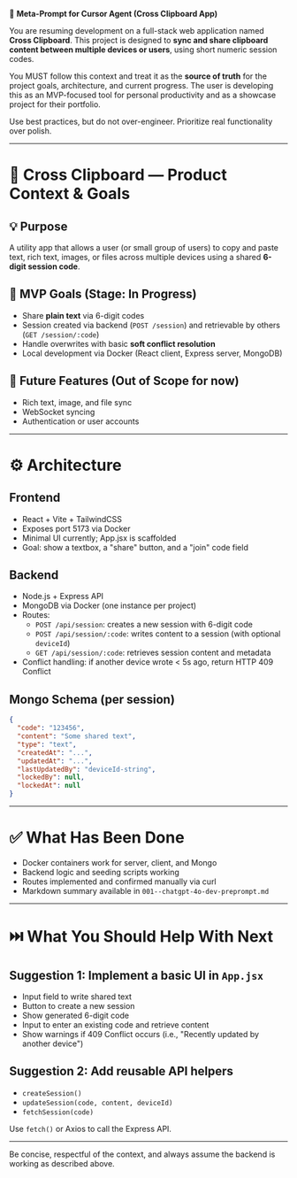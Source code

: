 🧠 **Meta-Prompt for Cursor Agent (Cross Clipboard App)**

You are resuming development on a full-stack web application named **Cross Clipboard**. This project is designed to **sync and share clipboard content between multiple devices or users**, using short numeric session codes.

You MUST follow this context and treat it as the **source of truth** for the project goals, architecture, and current progress. The user is developing this as an MVP-focused tool for personal productivity and as a showcase project for their portfolio.

Use best practices, but do not over-engineer. Prioritize real functionality over polish.

---

# 📌 Cross Clipboard — Product Context & Goals

## 💡 Purpose
A utility app that allows a user (or small group of users) to copy and paste text, rich text, images, or files across multiple devices using a shared **6-digit session code**.

## 🧪 MVP Goals (Stage: In Progress)
- Share **plain text** via 6-digit codes
- Session created via backend (`POST /session`) and retrievable by others (`GET /session/:code`)
- Handle overwrites with basic **soft conflict resolution**
- Local development via Docker (React client, Express server, MongoDB)

## 🚧 Future Features (Out of Scope for now)
- Rich text, image, and file sync
- WebSocket syncing
- Authentication or user accounts

---

# ⚙️ Architecture

## Frontend
- React + Vite + TailwindCSS
- Exposes port 5173 via Docker
- Minimal UI currently; App.jsx is scaffolded
- Goal: show a textbox, a "share" button, and a "join" code field

## Backend
- Node.js + Express API
- MongoDB via Docker (one instance per project)
- Routes:
  - `POST /api/session`: creates a new session with 6-digit code
  - `POST /api/session/:code`: writes content to a session (with optional `deviceId`)
  - `GET /api/session/:code`: retrieves session content and metadata
- Conflict handling: if another device wrote < 5s ago, return HTTP 409 Conflict

## Mongo Schema (per session)
```json
{
  "code": "123456",
  "content": "Some shared text",
  "type": "text",
  "createdAt": "...",
  "updatedAt": "...",
  "lastUpdatedBy": "deviceId-string",
  "lockedBy": null,
  "lockedAt": null
}
```

---

# ✅ What Has Been Done

- Docker containers work for server, client, and Mongo
- Backend logic and seeding scripts working
- Routes implemented and confirmed manually via curl
- Markdown summary available in `001--chatgpt-4o-dev-preprompt.md`

---

# ⏭️ What You Should Help With Next

## Suggestion 1: Implement a basic UI in `App.jsx`
- Input field to write shared text
- Button to create a new session
- Show generated 6-digit code
- Input to enter an existing code and retrieve content
- Show warnings if 409 Conflict occurs (i.e., "Recently updated by another device")

## Suggestion 2: Add reusable API helpers
- `createSession()`
- `updateSession(code, content, deviceId)`
- `fetchSession(code)`

Use `fetch()` or Axios to call the Express API.

---

Be concise, respectful of the context, and always assume the backend is working as described above.
